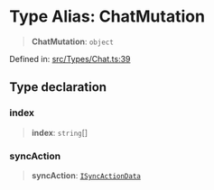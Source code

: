 # Type Alias: ChatMutation

> **ChatMutation**: `object`

Defined in: [src/Types/Chat.ts:39](https://github.com/Fokusdotid/Baileys/blob/6a8e2076fa4119b2d5152250d579a4fbed394533/src/Types/Chat.ts#L39)

## Type declaration

### index

> **index**: `string`[]

### syncAction

> **syncAction**: [`ISyncActionData`](../namespaces/proto/interfaces/ISyncActionData.md)
